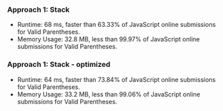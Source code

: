 ### Approach 1: Stack
* Runtime: 68 ms, faster than 63.33% of JavaScript online submissions for Valid Parentheses.
* Memory Usage: 32.8 MB, less than 99.97% of JavaScript online submissions for Valid Parentheses.

### Approach 1: Stack - optimized
* Runtime: 64 ms, faster than 73.84% of JavaScript online submissions for Valid Parentheses.
* Memory Usage: 33.2 MB, less than 99.06% of JavaScript online submissions for Valid Parentheses.
